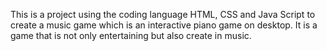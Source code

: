 This is a project using the coding language HTML, CSS and Java Script to create a music game which is an interactive piano game on desktop. It is a game that is not only entertaining but also create in music.
